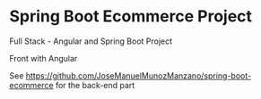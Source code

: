# Spring Boot Ecommerce Project

Full Stack - Angular and Spring Boot Project

Front with Angular

See https://github.com/JoseManuelMunozManzano/spring-boot-ecommerce for the back-end part